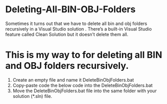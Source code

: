 # Deleting-All-BIN-OBJ-Folders

Sometimes it turns out that we have to delete all bin and obj folders recursively in a Visual Studio solution . There’s a built-in Visual Studio feature called Clean Solution but it doesn’t delete them all.

# This is my way to for deleting all BIN and OBJ folders recursively.
  1.  Create an empty file and name it DeleteBinObjFolders.bat
  2.  Copy-paste code the below code into the DeleteBinObjFolders.bat
  3.  Move the DeleteBinObjFolders.bat file into the same folder with your solution (*.sln) file.
